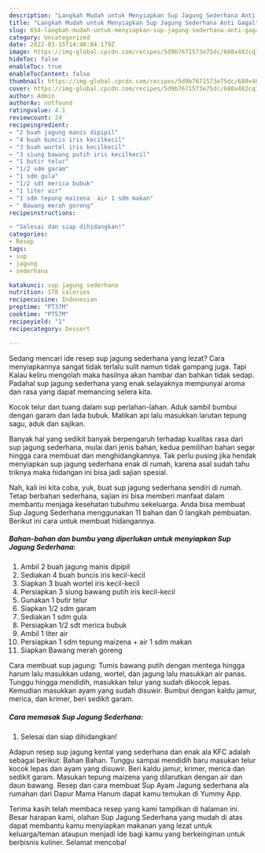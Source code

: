 ```yaml
---
description: "Langkah Mudah untuk Menyiapkan Sup Jagung Sederhana Anti Gagal"
title: "Langkah Mudah untuk Menyiapkan Sup Jagung Sederhana Anti Gagal"
slug: 654-langkah-mudah-untuk-menyiapkan-sup-jagung-sederhana-anti-gagal
category: Uncategorized
date: 2022-03-15T14:46:04.179Z
image: https://img-global.cpcdn.com/recipes/5d9b7671573e75dc/680x482cq70/sup-jagung-sederhana-foto-resep-utama.jpg
hideToc: false
enableToc: true
enableTocContent: false
thumbnail: https://img-global.cpcdn.com/recipes/5d9b7671573e75dc/680x482cq70/sup-jagung-sederhana-foto-resep-utama.jpg
cover: https://img-global.cpcdn.com/recipes/5d9b7671573e75dc/680x482cq70/sup-jagung-sederhana-foto-resep-utama.jpg
author: Admin
authorAv: notfound
ratingvalue: 4.1
reviewcount: 24
recipeingredient:
- "2 buah jagung manis dipipil"
- "4 buah buncis iris kecilkecil"
- "3 buah wortel iris kecilkecil"
- "3 siung bawang putih iris kecilkecil"
- "1 butir telur"
- "1/2 sdm garam"
- "1 sdm gula"
- "1/2 sdt merica bubuk"
- "1 liter air"
- "1 sdm tepung maizena  air 1 sdm makan"
- " Bawang merah goreng"
recipeinstructions:

- "Selesai dan siap dihidangkan!"
categories:
- Resep
tags:
- sup
- jagung
- sederhana

katakunci: sup jagung sederhana 
nutrition: 178 calories
recipecuisine: Indonesian
preptime: "PT37M"
cooktime: "PT57M"
recipeyield: "1"
recipecategory: Dessert

---
```



Sedang mencari ide resep sup jagung sederhana yang lezat? Cara menyiapkannya sangat tidak terlalu sulit namun tidak gampang juga. Tapi Kalau keliru mengolah maka hasilnya akan hambar dan bahkan tidak sedap. Padahal sup jagung sederhana yang enak selayaknya mempunyai aroma dan rasa yang dapat memancing selera kita.


Kocok telur dan tuang dalam sup perlahan-lahan. Aduk sambil bumbui dengan garam dan lada bubuk. Matikan api lalu masukkan larutan tepung sagu, aduk dan sajikan.

Banyak hal yang sedikit banyak berpengaruh terhadap kualitas rasa dari sup jagung sederhana, mulai dari jenis bahan, kedua pemilihan bahan segar hingga cara membuat dan menghidangkannya. Tak perlu pusing jika hendak menyiapkan sup jagung sederhana enak di rumah, karena asal sudah tahu triknya maka hidangan ini bisa jadi sajian spesial.


Nah, kali ini kita coba, yuk, buat sup jagung sederhana sendiri di rumah. Tetap berbahan sederhana, sajian ini bisa memberi manfaat dalam membantu menjaga kesehatan tubuhmu sekeluarga. Anda bisa membuat Sup Jagung Sederhana menggunakan 11 bahan dan 0 langkah pembuatan. Berikut ini cara untuk membuat hidangannya.

<!--inarticleads1-->

##### Bahan-bahan dan bumbu yang diperlukan untuk menyiapkan Sup Jagung Sederhana:

1. Ambil 2 buah jagung manis dipipil
1. Sediakan 4 buah buncis iris kecil-kecil
1. Siapkan 3 buah wortel iris kecil-kecil
1. Persiapkan 3 siung bawang putih iris kecil-kecil
1. Gunakan 1 butir telur
1. Siapkan 1/2 sdm garam
1. Sediakan 1 sdm gula
1. Persiapkan 1/2 sdt merica bubuk
1. Ambil 1 liter air
1. Persiapkan 1 sdm tepung maizena + air 1 sdm makan
1. Siapkan  Bawang merah goreng


Cara membuat sup jagung: Tumis bawang putih dengan mentega hingga harum lalu masukkan udang, wortel, dan jagung lalu masukkan air panas. Tunggu hingga mendidih, masukkan telur yang sudah dikocok lepas. Kemudian masukkan ayam yang sudah disuwir. Bumbui dengan kaldu jamur, merica, dan krimer, beri sedikit garam. 

<!--inarticleads2-->

##### Cara memasak Sup Jagung Sederhana:


1. Selesai dan siap dihidangkan!

Adapun resep sup jagung kental yang sederhana dan enak ala KFC adalah sebagai berikut: Bahan Bahan. Tunggu sampai mendidih baru masukan telur kocok lepas dan ayam yang disuwir. Beri kaldu jamur, krimer, merica dan sedikit garam. Masukan tepung maizena yang dilarutkan dengan air dan daun bawang. Resep dan cara membuat Sup Ayam Jagung sederhana ala rumahan dari Dapur Mama Hanum dapat kamu temukan di Yummy App. 

Terima kasih telah membaca resep yang kami tampilkan di halaman ini. Besar harapan kami, olahan Sup Jagung Sederhana yang mudah di atas dapat membantu kamu menyiapkan makanan yang lezat untuk keluarga/teman ataupun menjadi ide bagi kamu yang berkeinginan untuk berbisnis kuliner. Selamat mencoba!
